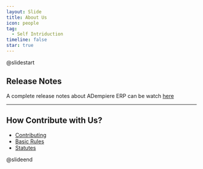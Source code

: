 ```yaml
---
layout: Slide
title: About Us
icon: people
tag:
  - Self Intriduction
timeline: false
star: true
---
```


@slidestart

<!-- .element: class="r-fit-text" -->

## Release Notes
A complete release notes about ADempiere ERP can be watch [here](release-notes)

---

## How Contribute with Us?

- [Contributing](contributing)
- [Basic Rules](basic-rules)
- [Statutes](statutes)

@slideend
